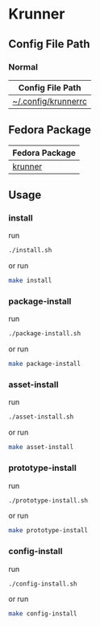 
# Krunner


## Config File Path


### Normal

| Config File Path |
| --- |
| [~/.config/krunnerrc](./asset/overlay/etc/skel/.config/krunnerrc) |




## Fedora Package

| Fedora Package |
| --- |
| [krunner](https://packages.ubuntu.com/noble/krunner) |




## Usage


### install

run

``` sh
./install.sh
```

or run

``` sh
make install
```


### package-install

run

``` sh
./package-install.sh
```

or run

``` sh
make package-install
```


### asset-install

run

``` sh
./asset-install.sh
```

or run

``` sh
make asset-install
```


### prototype-install

run

``` sh
./prototype-install.sh
```

or run

``` sh
make prototype-install
```


### config-install

run

``` sh
./config-install.sh
```

or run

``` sh
make config-install
```
